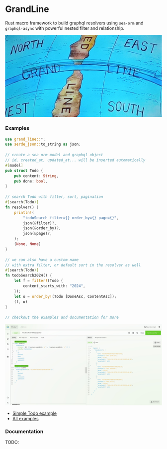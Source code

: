 # GrandLine

Rust macro framework to build graphql resolvers using `sea-orm` and `graphql-async` with powerful nested filter and relationship.

<p align="center">
  <img src="https://github.com/nongdan-dev/grand-line/blob/master/doc/banner.jpg?raw=true" alt="GrandLine banner"/>
</p>

### Examples

```rs
use grand_line::*;
use serde_json::to_string as json;

// create a sea orm model and graphql object
// id, created_at, updated_at... will be inserted automatically
#[model]
pub struct Todo {
    pub content: String,
    pub done: bool,
}

// search Todo with filter, sort, pagination
#[search(Todo)]
fn resolver() {
    println!(
        "todoSearch filter={} order_by={} page={}",
        json(&filter)?,
        json(&order_by)?,
        json(&page)?,
    );
    (None, None)
}

// we can also have a custom name
// with extra filter, or default sort in the resolver as well
#[search(Todo)]
fn todoSearch2024() {
    let f = filter!(Todo {
        content_starts_with: "2024",
    });
    let o = order_by!(Todo [DoneAsc, ContentAsc]);
    (f, o)
}

// checkout the examples and documentation for more
```

<p align="center">
  <img src="https://github.com/nongdan-dev/grand-line/blob/master/doc/altair.jpg?raw=true" alt="Altair screenshot"/>
</p>

- [Simple Todo example](https://github.com/nongdan-dev/grand-line-examples/blob/master/simple-todo/src/main.rs)
- [All examples](https://github.com/nongdan-dev/grand-line-examples)

### Documentation

TODO:
